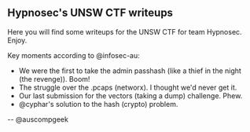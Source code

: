 Hypnosec's UNSW CTF writeups
----------------------------

Here you will find some writeups for the UNSW CTF for team Hypnosec. Enjoy.

Key moments according to @infosec-au:

* We were the first to take the admin passhash (like a thief in the night (the revenge)). Boom!
* The struggle over the .pcaps (networx). I thought we'd never get it.
* Our last submission for the vectors (taking a dump) challenge. Phew.
* @cyphar's solution to the hash (crypto) problem.

-- @auscompgeek
